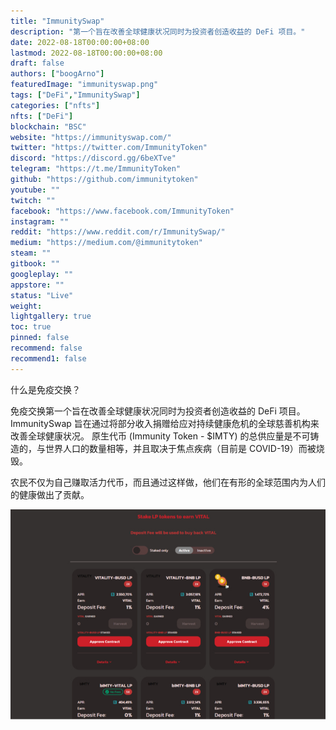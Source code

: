 ```yaml
---
title: "ImmunitySwap"
description: "第一个旨在改善全球健康状况同时为投资者创造收益的 DeFi 项目。"
date: 2022-08-18T00:00:00+08:00
lastmod: 2022-08-18T00:00:00+08:00
draft: false
authors: ["boogArno"]
featuredImage: "immunityswap.png"
tags: ["DeFi","ImmunitySwap"]
categories: ["nfts"]
nfts: ["DeFi"]
blockchain: "BSC"
website: "https://immunityswap.com/"
twitter: "https://twitter.com/ImmunityToken"
discord: "https://discord.gg/6beXTve"
telegram: "https://t.me/ImmunityToken"
github: "https://github.com/immunitytoken"
youtube: ""
twitch: ""
facebook: "https://www.facebook.com/ImmunityToken"
instagram: ""
reddit: "https://www.reddit.com/r/ImmunitySwap/"
medium: "https://medium.com/@immunitytoken"
steam: ""
gitbook: ""
googleplay: ""
appstore: ""
status: "Live"
weight: 
lightgallery: true
toc: true
pinned: false
recommend: false
recommend1: false
---
```

什么是免疫交换？

免疫交换第一个旨在改善全球健康状况同时为投资者创造收益的 DeFi 项目。ImmunitySwap 旨在通过将部分收入捐赠给应对持续健康危机的全球慈善机构来改善全球健康状况。 原生代币 (Immunity Token - $IMTY) 的总供应量是不可铸造的，与世界人口的数量相等，并且取决于焦点疾病（目前是 COVID-19）而被烧毁。

农民不仅为自己赚取活力代币，而且通过这样做，他们在有形的全球范围内为人们的健康做出了贡献。

![immunityswap-dapp-defi-bsc-image2_23de24c5b151f196093dee3edbf4b34d](immunityswap-dapp-defi-bsc-image2_23de24c5b151f196093dee3edbf4b34d.png)
